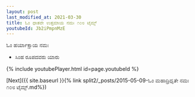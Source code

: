 ```yaml
---
layout: post
last_modified_at: 2021-03-30
title: ಓಂ ಧಾತವೇ ಉತ್ತಮಾಯ ನಮಃ ೧೦೮ ಟೈಮ್ಸ್
youtubeId: Jb2iPmpnMzE
---
```

 
 
 ಓಂ ಹರ್ಯಾಕ್ಷಾಯ ನಮಃ  
 
 -  ಸಿಂಹ ರೂಪದವರು ಯಾರು 
 
  
 
  
 
 
 
 
 
 


{% include youtubePlayer.html id=page.youtubeId %}
 
[Next]({{ site.baseurl }}{% link  split2/_posts/2015-05-09-ಓಂ ಮಹಾದ್ರಿಧೃತೇ ನಮಃ ೧೦೮ ಟೈಮ್ಸ್.md%})
 
